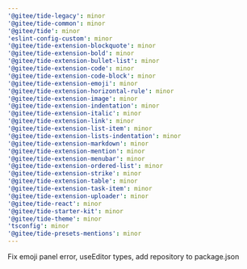 ```yaml
---
'@gitee/tide-legacy': minor
'@gitee/tide-common': minor
'@gitee/tide': minor
'eslint-config-custom': minor
'@gitee/tide-extension-blockquote': minor
'@gitee/tide-extension-bold': minor
'@gitee/tide-extension-bullet-list': minor
'@gitee/tide-extension-code': minor
'@gitee/tide-extension-code-block': minor
'@gitee/tide-extension-emoji': minor
'@gitee/tide-extension-horizontal-rule': minor
'@gitee/tide-extension-image': minor
'@gitee/tide-extension-indentation': minor
'@gitee/tide-extension-italic': minor
'@gitee/tide-extension-link': minor
'@gitee/tide-extension-list-item': minor
'@gitee/tide-extension-lists-indentation': minor
'@gitee/tide-extension-markdown': minor
'@gitee/tide-extension-mention': minor
'@gitee/tide-extension-menubar': minor
'@gitee/tide-extension-ordered-list': minor
'@gitee/tide-extension-strike': minor
'@gitee/tide-extension-table': minor
'@gitee/tide-extension-task-item': minor
'@gitee/tide-extension-uploader': minor
'@gitee/tide-react': minor
'@gitee/tide-starter-kit': minor
'@gitee/tide-theme': minor
'tsconfig': minor
'@gitee/tide-presets-mentions': minor
---
```


Fix emoji panel error, useEditor types, add repository to package.json
